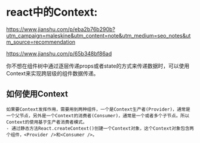 # react中的Context:
  https://www.jianshu.com/p/eba2b76b290b?utm_campaign=maleskine&utm_content=note&utm_medium=seo_notes&utm_source=recommendation

  https://www.jianshu.com/p/65b348bf86ad

  你不想在组件树中通过逐层传递props或者state的方式来传递数据时，可以使用Context来实现跨层级的组件数据传递。

  ## 如何使用Context
    如果要Context发挥作用，需要用到两种组件，一个是Context生产者(Provider)，通常是一个父节点，另外是一个Context的消费者(Consumer)，通常是一个或者多个子节点。所以Context的使用基于生产者消费者模式。
    - 通过静态方法React.createContext()创建一个Context对象，这个Context对象包含两个组件，<Provider />和<Consumer />。